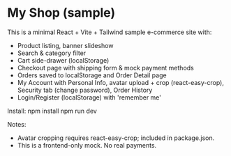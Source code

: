 # My Shop (sample)

This is a minimal React + Vite + Tailwind sample e-commerce site with:

- Product listing, banner slideshow
- Search & category filter
- Cart side-drawer (localStorage)
- Checkout page with shipping form & mock payment methods
- Orders saved to localStorage and Order Detail page
- My Account with Personal Info, avatar upload + crop (react-easy-crop), Security tab (change password), Order History
- Login/Register (localStorage) with 'remember me'

Install:
npm install
npm run dev

Notes:
- Avatar cropping requires react-easy-crop; included in package.json.
- This is a frontend-only mock. No real payments.

